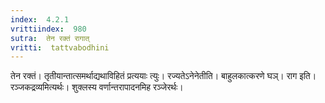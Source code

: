 ```yaml
---
index:  4.2.1
vrittiindex:  980
sutra:  तेन रक्तं रागात्
vritti:  tattvabodhini 
---
```


तेन रक्तं। तृतीयान्तात्समर्थाद्यथाविहितं प्रत्ययाः त्युः। रज्यतेऽनेनेतीति। बाहुलकात्करणे घञ्। राग इति। रञ्जकद्रव्यमित्यर्थः। शुक्लस्य वर्णान्तरापादनमिह रञ्जेरर्थः।

